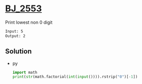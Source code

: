 # [BJ_2553](https://acmicpc.net/problem/2553)

Print lowest non 0 digit

```txt
Input: 5
Output: 2
```

## Solution

* py

  ```py
  import math
  print(str(math.factorial(int(input()))).rstrip("0")[-1])
  ```
